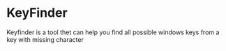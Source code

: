 # KeyFinder
Keyfinder is a tool thet can help you find all possible windows keys from a key with missing character
